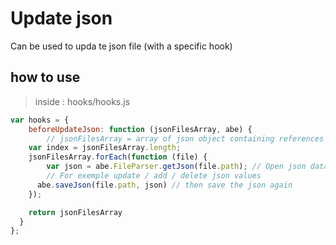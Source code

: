 # Update json

Can be used to upda te json file (with a specific hook)

## how to use

> inside : hooks/hooks.js

```javascript
var hooks = {
	beforeUpdateJson: function (jsonFilesArray, abe) {
		// jsonFilesArray = array of json object containing references to json data files (abe data)
    var index = jsonFilesArray.length;
    jsonFilesArray.forEach(function (file) {
    	var json = abe.FileParser.getJson(file.path); // Open json data
    	// For exemple update / add / delete json values
      abe.saveJson(file.path, json) // then save the json again
    });

    return jsonFilesArray
  }
};
```

